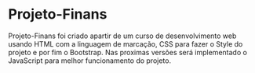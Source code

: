 # Projeto-Finans
Projeto-Finans foi criado apartir de um curso de desenvolvimento web usando HTML com a linguagem de marcação, CSS para fazer o Style do projeto e por fim o Bootstrap. Nas proximas versões será implementado o JavaScript para melhor funcionamento do projeto.